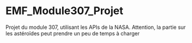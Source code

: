 # EMF_Module307_Projet
Projet du module 307, utilisant les APIs de la NASA.
Attention, la partie sur les astéroïdes peut prendre un peu de temps à charger
